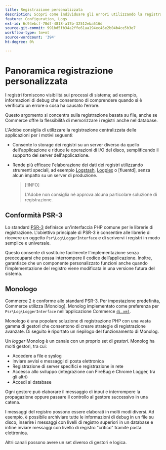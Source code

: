 ```yaml
---
title: Registrazione personalizzata
description: Scopri come individuare gli errori utilizzando la registrazione personalizzata.
feature: Configuration, Logs
exl-id: 6c94ebcf-70df-4818-a17b-32512eba516d
source-git-commit: 991bd5fb34a2ffe61aa194ec46e2b04b4ce5b3e7
workflow-type: tm+mt
source-wordcount: '394'
ht-degree: 0%

---
```


# Panoramica registrazione personalizzata

I registri forniscono visibilità sui processi di sistema; ad esempio, informazioni di debug che consentono di comprendere quando si è verificato un errore o cosa ha causato l’errore.

Questo argomento si concentra sulla registrazione basata su file, anche se Commerce offre la flessibilità di memorizzare i registri anche nel database.

L&#39;Adobe consiglia di utilizzare la registrazione centralizzata delle applicazioni per i motivi seguenti:

- Consente lo storage dei registri su un server diverso da quello dell&#39;applicazione e riduce le operazioni di I/O del disco, semplificando il supporto del server dell&#39;applicazione.

- Rende più efficace l&#39;elaborazione dei dati dei registri utilizzando strumenti speciali, ad esempio [Logstash], [Logplex] o [fluentd], senza alcun impatto su un server di produzione.

  >[!INFO]
  >
  >L’Adobe non consiglia né approva alcuna particolare soluzione di registrazione.

## Conformità PSR-3

Lo standard [PSR-3][laminas] definisce un&#39;interfaccia PHP comune per le librerie di registrazione. L&#39;obiettivo principale di PSR-3 è consentire alle librerie di ricevere un oggetto `Psr\Log\LoggerInterface` e di scrivervi i registri in modo semplice e universale.

Questo consente di sostituire facilmente l’implementazione senza preoccuparsi che possa interrompere il codice dell’applicazione. Inoltre, garantisce che un componente personalizzato funzioni anche quando l’implementazione del registro viene modificata in una versione futura del sistema.

## Monologo

Commerce 2 è conforme allo standard PSR-3. Per impostazione predefinita, Commerce utilizza [Monolog]. Monolog implementato come preferenza per `Psr\Log\LoggerInterface` nell&#39;applicazione Commerce [`di.xml`][di].

Monologo è una popolare soluzione di registrazione PHP con una vasta gamma di gestori che consentono di creare strategie di registrazione avanzate. Di seguito è riportato un riepilogo del funzionamento di Monolog.

Un _logger_ Monolog è un canale con un proprio set di _gestori_. Monolog ha molti gestori, tra cui:

- Accedere a file e syslog
- Inviare avvisi e messaggi di posta elettronica
- Registrazione di server specifici e registrazione in rete
- Accesso allo sviluppo (integrazione con FireBug e Chrome Logger, tra gli altri)
- Accedi al database

Ogni gestore può elaborare il messaggio di input e interrompere la propagazione oppure passare il controllo al gestore successivo in una catena.

I messaggi del registro possono essere elaborati in molti modi diversi. Ad esempio, è possibile archiviare tutte le informazioni di debug in un file su disco, inserire i messaggi con livelli di registro superiori in un database e infine inviare messaggi con livello di registro &quot;critico&quot; tramite posta elettronica.

Altri canali possono avere un set diverso di gestori e logica.

<!-- link definitions -->

[di]: https://github.com/magento/magento2/blob/2.4/app/etc/di.xml#L9
[fluente]: https://www.fluentd.org/
[laminas]: https://docs.laminas.dev/laminas-log/
[Logplex]: https://devcenter.heroku.com/articles/logplex
[Logstash]: https://www.elastic.co/products/logstash
[Monologo]: https://github.com/Seldaek/monolog
